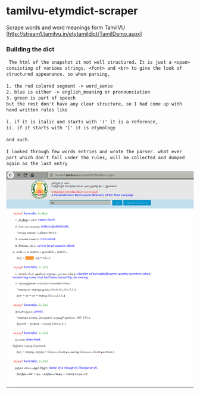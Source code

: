 # tamilvu-etymdict-scraper
Scrape words and word meanings form TamilVU [http://stream1.tamilvu.in/etytamildict/TamilDemo.aspx]


### Building the dict
     The html of the snapshot it not well structured. It is just a <span> consisting of various strings, <font> and <br> to give the look of structured appearance. so when parsing,

    1. the red colored segment -> word_sense
    2. blue is either -> english_meaning or pronounciation
    3. green is part of speech
    but the rest don't have any clear structure, so I had come up with hand written rules like

    i. if it is italic and starts with '(' it is a reference,
    ii. if it starts with '[' it is etymology

    and such.

    I looked through few words entries and wrote the parser. what ever part which don't fall under the rules, will be collected and dumped again as the last entry 
![Snapshot of word entry Karandai](/images/snap-karandai.png)
